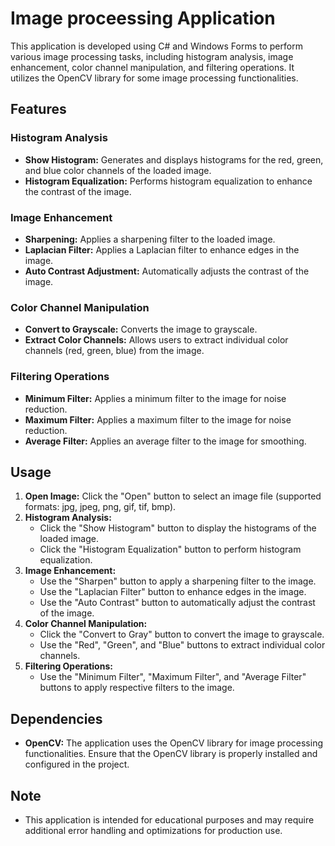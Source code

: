 # Image proceessing Application

This application is developed using C# and Windows Forms to perform various image processing tasks, including histogram analysis, image enhancement, color channel manipulation, and filtering operations. It utilizes the OpenCV library for some image processing functionalities.

## Features

### Histogram Analysis
- **Show Histogram:** Generates and displays histograms for the red, green, and blue color channels of the loaded image.
- **Histogram Equalization:** Performs histogram equalization to enhance the contrast of the image.

### Image Enhancement
- **Sharpening:** Applies a sharpening filter to the loaded image.
- **Laplacian Filter:** Applies a Laplacian filter to enhance edges in the image.
- **Auto Contrast Adjustment:** Automatically adjusts the contrast of the image.

### Color Channel Manipulation
- **Convert to Grayscale:** Converts the image to grayscale.
- **Extract Color Channels:** Allows users to extract individual color channels (red, green, blue) from the image.

### Filtering Operations
- **Minimum Filter:** Applies a minimum filter to the image for noise reduction.
- **Maximum Filter:** Applies a maximum filter to the image for noise reduction.
- **Average Filter:** Applies an average filter to the image for smoothing.

## Usage

1. **Open Image:** Click the "Open" button to select an image file (supported formats: jpg, jpeg, png, gif, tif, bmp).
2. **Histogram Analysis:**
   - Click the "Show Histogram" button to display the histograms of the loaded image.
   - Click the "Histogram Equalization" button to perform histogram equalization.
3. **Image Enhancement:**
   - Use the "Sharpen" button to apply a sharpening filter to the image.
   - Use the "Laplacian Filter" button to enhance edges in the image.
   - Use the "Auto Contrast" button to automatically adjust the contrast of the image.
4. **Color Channel Manipulation:**
   - Click the "Convert to Gray" button to convert the image to grayscale.
   - Use the "Red", "Green", and "Blue" buttons to extract individual color channels.
5. **Filtering Operations:**
   - Use the "Minimum Filter", "Maximum Filter", and "Average Filter" buttons to apply respective filters to the image.

## Dependencies

- **OpenCV:** The application uses the OpenCV library for image processing functionalities. Ensure that the OpenCV library is properly installed and configured in the project.

## Note

- This application is intended for educational purposes and may require additional error handling and optimizations for production use.


